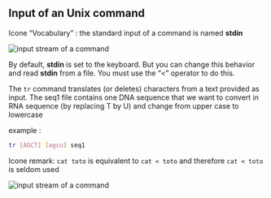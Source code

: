 ## Input of an Unix command

Icone “Vocabulary” : the standard input of a command is named **stdin**

![input stream of a command](./assets/stream_in_out.png)

By default, **stdin** is set to the keyboard. But you can change this behavior and read **stdin** from a file. You must use the “<” operator to do this.

The `tr` command translates (or deletes) characters from a text provided as input. The seq1 file contains one DNA sequence that we want to convert in RNA sequence (by replacing T by U) and change from upper case to lowercase

example : 
```bash
tr [AGCT] [agcu] seq1 
```

Icone remark: `cat toto` is equivalent to `cat < toto` and therefore `cat < toto` is seldom used

![input stream of a command](./assets/stream_infile_out.png)

